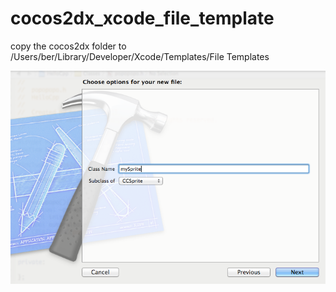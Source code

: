 cocos2dx_xcode_file_template
============================
copy the cocos2dx folder to /Users/ber/Library/Developer/Xcode/Templates/File Templates

![](./screenshot1.png)
